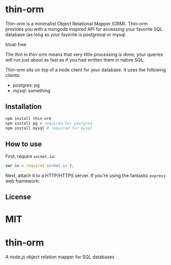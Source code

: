 
# thin-orm

Thin-orm is a minimalist Object Relational Mapper (ORM). Thin-orm provides you with a
mongodb inspired API for accessing your favorite SQL database (as long as your favorite
is postgresql or mysql.

bloat-free

The _thin_ in thin-orm means that very little processing is done; your queries will run
just about as fast as if you had written them in native SQL.

Thin-orm sits on top of a node client for your database. It uses the following clients:
* postgres: pg
* mysql: something


## Installation

```bash
npm install thin-orm
npm install pg # required for postgres
npm install mysql # required for mysql
```

## How to use

First, require `socket.io`:

```js
var io = require('socket.io');
```

Next, attach it to a HTTP/HTTPS server. If you're using the fantastic `express`
web framework:

## License

MIT
=======
thin-orm
========

A node.js object relation mapper for SQL databases

